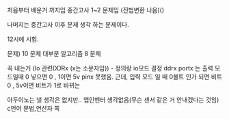 
처음부터 배운거 까지임 중간고사 1~2 문제임 
(진법변환 나옴)()

나머지는 중간고사 이후 문제 생각 하는 문제이다.

12시에 시험.

문제) 10 문제 대부분 알고리즘 8 문제

꼭 내는거 (Io 관련DDRx (x는 소문자임)) - 정의랑
io모드 결정 ddrx 
portx 는 출력 모드일때 0 넣으면 0 , 1이면 5v 
pinx 못했음. 근데, 입력 모드 일 때 0볼트 인가 되면 비트 0 , 5v이면 비트가 1로 바뀌는 

아두이노는 낼 생각은 없지만.. 앱인벤터 생각없음(무슨 센서 같은 거 안내겠다는 것임)
c언어 문법,연산자 쪽 


